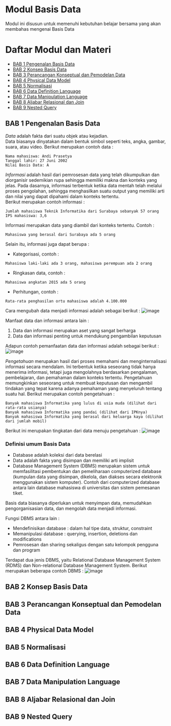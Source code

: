# Modul Basis Data
Modul ini disusun untuk memenuhi kebutuhan belajar bersama yang akan membahas mengenai Basis Data

# Daftar Modul dan Materi
- [BAB 1 Pengenalan Basis Data](#bab-1-pengenalan-basis-data)
- [BAB 2 Konsep Basis Data](#bab-2-konsep-basis-data)
- [BAB 3 Perancangan Konseptual dan Pemodelan Data](#bab-3-perancangan-konseptual-dan-pemodelan-data)
- [BAB 4 Physical Data Model](#bab-4-physical-data-model)
- [BAB 5 Normalisasi](#bab-5-normalisasi)
- [BAB 6 Data Definition Language](#bab-6-data-definition-language)
- [BAB 7 Data Manipulation Language](#bab-7-data-manipulation-language)
- [BAB 8 Aljabar Relasional dan Join](#bab-8-aljabar-relasional-dan-join)
- [BAB 9 Nested Query](#bab-9-nested-query)

## BAB 1 Pengenalan Basis Data
*Data* adalah fakta dari suatu objek atau kejadian.  
Data biasanya dinyatakan dalam bentuk simbol seperti teks, angka, gambar, suara, atau video.
Berikut merupakan contoh data :
```
Nama mahasiswa: Andi Prasetya
Tanggal lahir: 27 Juni 2002
Nilai Basis Data: A
```
*Informasi* adalah hasil dari pemrosesan data yang telah dikumpulkan dan diorganisir sedemikian rupa sehingga memiliki makna dan konteks yang jelas. Pada dasarnya, informasi terbentuk ketika data mentah telah melalui proses pengolahan, sehingga menghasilkan suatu output yang memiliki arti dan nilai yang dapat dipahami dalam konteks tertentu.  
Berikut merupakan contoh informasi :
```
Jumlah mahasiswa Teknik Informatika dari Surabaya sebanyak 57 orang
IPS mahasiswa: 3,6
```
Informasi merupakan data yang diambil dari konteks tertentu. Contoh :
```
Mahasiswa yang berasal dari Surabaya ada 5 orang
```
Selain itu, informasi juga dapat berupa : 
- Kategorisasi, contoh :
```
Mahasiswa laki-laki ada 3 orang, mahasiswa perempuan ada 2 orang
```
- Ringkasan data, contoh :
```
Mahasiswa angkatan 2015 ada 5 orang
```
- Perhitungan, contoh :
```
Rata-rata penghasilan ortu mahasiswa adalah 4.100.000
```
Cara mengubah data menjadi informasi adalah sebagai berikut :
![image](https://github.com/user-attachments/assets/86fda107-d63a-4383-9617-6385491b00d5)

Manfaat data dan informasi antara lain : 
1. Data dan informasi merupakan aset yang sangat berharga
2. Data dan informasi penting untuk mendukung pengambilan keputusan

Adapun contoh pemanfaatan data dan informasi adalah sebagai berikut :
![image](https://github.com/user-attachments/assets/7861abfc-c956-4830-b3ec-6eded6070955)

*Pengetahuan* merupakan hasil dari proses memahami dan menginternalisasi informasi secara mendalam. Ini terbentuk ketika seseorang tidak hanya menerima informasi, tetapi juga mengolahnya berdasarkan pengalaman, pembelajaran, dan pemahaman dalam konteks tertentu. Pengetahuan memungkinkan seseorang untuk membuat keputusan dan mengambil tindakan yang tepat karena adanya pemahaman yang menyeluruh tentang suatu hal. 
Berikut merupakan contoh pengetahuan : 
```
Banyak mahasiswa Informatika yang lulus di usia muda (dilihat dari rata-rata usianya)
Banyak mahasiswa Informatika yang pandai (dilihat dari IPKnya)
Banyak mahasiswa Informatika yang berasal dari keluarga kaya (dilihat dari jumlah mobil)
```
Berikut ini merupakan tingkatan dari data menuju pengetahuan :
![image](https://github.com/user-attachments/assets/60e9ab09-9416-45d3-beb4-e50eabdd3f3c)

### Definisi umum Basis Data
- Database adalah koleksi dari data berelasi
- Data adalah fakta yang disimpan dan memiliki arti implisit
- Database Management System (DBMS) merupakan sistem untuk memfasilitasi pembentukan dan pemeliharaan computerized database (kumpulan data yang disimpan, dikelola, dan diakses secara elektronik menggunakan sistem komputer). Contoh dari computerized database antara lain database mahasiswa di universitas dan sistem pemesanan tiket.

Basis data biasanya diperlukan untuk menyimpan data, memudahkan pengorganisasian data, dan mengolah data menjadi informasi.

Fungsi DBMS antara lain :
- Mendefinisikan database : dalam hal tipe data, struktur, constraint
- Memanipulasi database : querying, insertion, deletions dan modifications
- Pemrosesan dan sharing sekaligus dengan satu kelompok pengguna dan program

Terdapat dua jenis DBMS, yaitu Relational Database Management System (RDMS) dan Non-relational Database Management System. Berikut merupakan beberapa contoh DBMS : 
![image](https://github.com/user-attachments/assets/cfc0620b-54fc-4d22-9e27-a3d0d32e8ddc)

## BAB 2 Konsep Basis Data
## BAB 3 Perancangan Konseptual dan Pemodelan Data
## BAB 4 Physical Data Model
## BAB 5 Normalisasi
## BAB 6 Data Definition Language
## BAB 7 Data Manipulation Language
## BAB 8 Aljabar Relasional dan Join
## BAB 9 Nested Query
